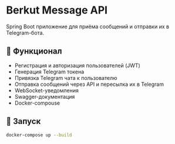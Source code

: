 # Berkut Message API

Spring Boot приложение для приёма сообщений и отправки их в Telegram-бота.

## 🔧 Функционал

- Регистрация и авторизация пользователей (JWT)
- Генерация Telegram токена
- Привязка Telegram чата к пользователю
- Отправка сообщений через API и пересылка их в Telegram
- WebSocket-уведомления
- Swagger-документация
- Docker-compouse

## 🚀 Запуск

```bash
docker-compose up --build
